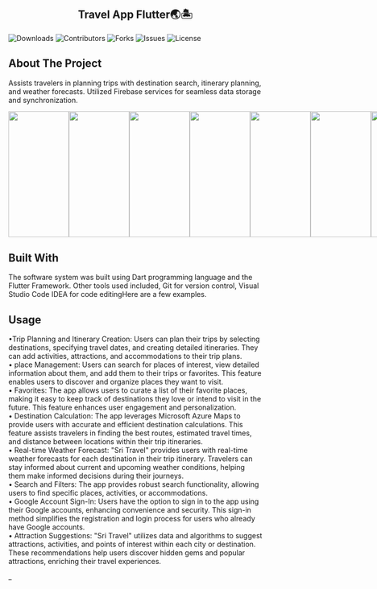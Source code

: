 <br/>
<p align="center">
  <h2 align="center">Travel App Flutter🌏🏝</h2>

</p>

![Downloads](https://img.shields.io/github/downloads/Chamalka20/Travel-app-flutter/total) ![Contributors](https://img.shields.io/github/contributors/Chamalka20/Travel-app-flutter?color=dark-green) ![Forks](https://img.shields.io/github/forks/Chamalka20/Travel-app-flutter?style=social) ![Issues](https://img.shields.io/github/issues/Chamalka20/Travel-app-flutter) ![License](https://img.shields.io/github/license/Chamalka20/Travel-app-flutter) 

## About The Project

Assists travelers in 
planning trips with destination search, itinerary 
planning, and weather forecasts. Utilized Firebase 
services for seamless data storage and 
synchronization.

<div style="display: flex;">
  <img src="https://drive.google.com/uc?export=view&id=1iMQIj6OKjwtvhL5JpSx4QslXlpOx4goI" width="120px" height="250px">
  <img src="https://drive.google.com/uc?export=view&id=1TGNtkOFRS_UWdvc3GhI79Hz6Lc_0vPC0" width="120px" height="250px">
  <img src="https://drive.google.com/uc?export=view&id=1ofYLVtIuY0U9PeOAY6GZj2D41fJGV1zP" width="120px" height="250px">
  <img src="https://drive.google.com/uc?export=view&id=1EgH13X9ut5lxBklpI-39jhUQRoyc1e91" width="120px" height="250px">
  <img src="https://drive.google.com/uc?export=view&id=1F4iLS2x6eBN64COIh1t57wbmtqewqRbx" width="120px" height="250px">
  <img src="https://drive.google.com/uc?export=view&id=1voFcFy5W8ug0C0TB4ytVFq5OgkYr8hsY" width="120px" height="250px">
  <img src="https://drive.google.com/uc?export=view&id=18S26Hoey8R3UWmD8ruxovFv0z2MjVRBC" width="120px" height="250px">
  <img src="https://drive.google.com/uc?export=view&id=12XLg4tPy5i1oK_kEXpgXbRKO0rcAHjs1" width="120px" height="250px">
</div>



## Built With

The software system was built using Dart programming language and the Flutter Framework. 
Other tools used included, Git for version control, Visual Studio Code IDEA for code editingHere are a few examples.



## Usage

•Trip Planning and Itinerary Creation: Users can plan their trips by selecting destinations, 
specifying travel dates, and creating detailed itineraries. They can add activities, 
attractions, and accommodations to their trip plans.<br>
• place Management: Users can search for places of interest, view detailed information 
about them, and add them to their trips or favorites. This feature enables users to 
discover and organize places they want to visit.<br>
• Favorites: The app allows users to curate a list of their favorite places, making it easy to 
keep track of destinations they love or intend to visit in the future. This feature enhances 
user engagement and personalization.<br>
• Destination Calculation: The app leverages Microsoft Azure Maps to provide users with 
accurate and efficient destination calculations. This feature assists travelers in finding the 
best routes, estimated travel times, and distance between locations within their trip 
itineraries.<br>
• Real-time Weather Forecast: "Sri Travel" provides users with real-time weather forecasts 
for each destination in their trip itinerary. Travelers can stay informed about current and 
upcoming weather conditions, helping them make informed decisions during their
journeys.<br>
• Search and Filters: The app provides robust search functionality, allowing users to find 
specific places, activities, or accommodations.<br>
• Google Account Sign-In: Users have the option to sign in to the app using their Google 
accounts, enhancing convenience and security. This sign-in method simplifies the 
registration and login process for users who already have Google accounts.<br>
• Attraction Suggestions: "Sri Travel" utilizes data and algorithms to suggest attractions, 
activities, and points of interest within each city or destination. These recommendations 
help users discover hidden gems and popular attractions, enriching their travel 
experiences.

_
